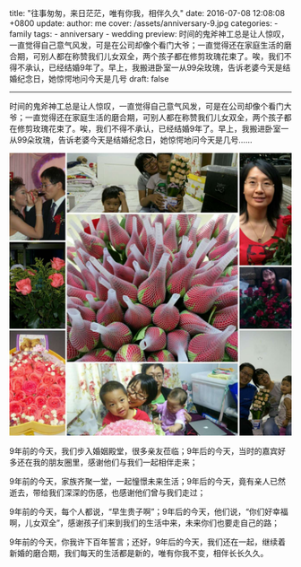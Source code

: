 title: "往事匆匆，来日茫茫，唯有你我，相伴久久"
date: 2016-07-08 12:08:08 +0800
update:
author: me
cover: /assets/anniversary-9.jpg
categories:
    - family
tags:
    - anniversary
    - wedding
preview: 时间的鬼斧神工总是让人惊叹，一直觉得自己意气风发，可是在公司却像个看门大爷；一直觉得还在家庭生活的磨合期，可别人都在称赞我们儿女双全，两个孩子都在修剪玫瑰花束了。唉，我们不得不承认，已经结婚9年了。早上，我搬进卧室一从99朵玫瑰，告诉老婆今天是结婚纪念日，她惊愕地问今天是几号
draft: false

---

时间的鬼斧神工总是让人惊叹，一直觉得自己意气风发，可是在公司却像个看门大爷；一直觉得还在家庭生活的磨合期，可别人都在称赞我们儿女双全，两个孩子都在修剪玫瑰花束了。唉，我们不得不承认，已经结婚9年了。早上，我搬进卧室一从99朵玫瑰，告诉老婆今天是结婚纪念日，她惊愕地问今天是几号……

![九年纪念](/assets/anniversary-9.jpg)

9年前的今天，我们步入婚姻殿堂，很多亲友莅临；9年后的今天，当时的嘉宾好多还在我的朋友圈里，感谢他们与我们一起相伴走来；

9年前的今天，家族齐聚一堂，一起憧憬未来生活；9年后的今天，竟有亲人已然逝去，带给我们深深的伤感，也感谢他们曾与我们走过；

9年前的今天，每个人都说，“早生贵子啊”；9年后的今天，他们说，“你们好幸福啊，儿女双全”，感谢孩子们来到我们的生活中来，未来你们也要走自己的路；

9年前的今天，你我许下百年誓言；还好，9年后的今天，我们还在一起，继续着新婚的磨合期，我们每天的生活都是新的，唯有你我不变，相伴长长久久。
